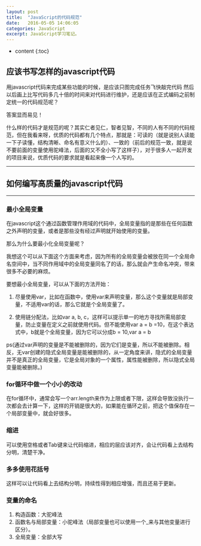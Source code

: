 ```yaml
---
layout: post
title:  "JavaScript的代码规范"
date:   2016-05-05 14:06:05
categories: JavaScript
excerpt: JavaScript学习笔记。
---
```


* content
{:toc}

## 应该书写怎样的javascript代码 

用javascript代码来完成某些功能的时候，是应该只图完成任务飞快敲完代码
然后以后画上比写代码多几十倍的时间来对代码进行维护，还是应该在正式编码之前制定统一的代码规范呢？

答案显而易见！

什么样的代码才是规范的呢？其实仁者见仁，智者见智，不同的人有不同的代码规范，但在我看来呀，优质的代码都有几个特点，那就是：可读的（就是说别人读能一下子读懂，结构清晰、命名有意义什么的）、一致的（前后的规范一致，就是说不要前面的变量使用驼峰法，后面的又不全小写了这样子），对于很多人一起开发的项目来说，优质代码的要求就是看起来像一个人写的。

---

## 如何编写高质量的javascript代码

---

### 最小全局变量

在javascript这个通过函数管理作用域的代码中，全局变量指的是那些在任何函数之外声明的变量，或者是那些没有经过声明就开始使用的变量。

那么为什么要最小化全局变量呢？

我想这个可以从下面这个方面来考虑，因为所有的全局变量会被放在同一个全局命名空间中，当不同作用域中的全局变量同名了的话，那么就会产生命名冲突，带来很多不必要的麻烦。

要想最小全局变量，可以从下面的方法开始：

1. 尽量使用var，比如在函数中，使用var来声明变量，那么这个变量就是局部变量，不适用var的话，那么它就是个全局变量了。

2. 使用链分配法，比如var a, b, c，这样可以提示单一的地方寻找所需局部变量，防止变量在定义之前就使用代码。但不能使用var a = b =10，在这个表达式中，b就是个全局变量，因为它可以分成b = 10,var a = b

ps(通过var声明的变量是不能被删除的，因为它们是变量，所以不能被删除。相反，无var创建的隐式全局变量是能被删除的，从一定角度来讲，隐式的全局变量并不是真正的全局变量，它是全局对象的一个属性，属性能被删除，所以隐式全局变量能被删除。)

### for循环中做一个小小的改动

在for循环中，通常会写一个arr.length来作为上限或者下限，这样会导致没执行一次都会去计算一下，这样的开销是很大的，如果能在循环之前，把这个值保存在一个局部变量中，就会好很多。

### 缩进

可以使用空格或者Tab键来让代码缩进，相应的层应该对齐，会让代码看上去结构分明，清楚干净。


### 多多使用花括号

这样可以让代码看上去结构分明，持续性得到相应增强，而且还易于更新。

### 变量的命名

1. 构造函数：大驼峰法
2. 函数名与局部变量：小驼峰法（局部变量也可以使用一个_来与其他变量进行区分）。
3. 全局变量：全部大写
